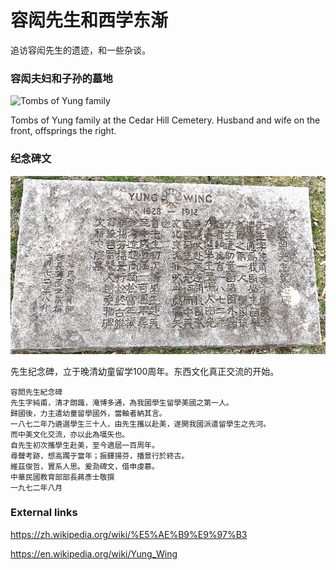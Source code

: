 # 容闳先生和西学东渐

追访容闳先生的遗迹，和一些杂谈。

### 容闳夫妇和子孙的墓地

![Tombs of Yung family](docs/photos/yung_family_group_20240421.jpg)

Tombs of Yung family at the Cedar Hill Cemetery. Husband and wife on the front, offsprings the right.

### 纪念碑文

![100 years memorial](docs/photos/jiang1972.jpg)

先生纪念碑，立于晚清幼童留学100周年。东西文化真正交流的开始。
```
容閎先生紀念碑
先生字純甫，清才朗識，淹博多通，為我國學生留學美國之第一人。
歸國後，力主遣幼童留學國外，當軸者納其言。
一八七二年乃遴選學生三十人，由先生攜以赴美，遂開我國派遣留學生之先河。
而中美文化交流，亦以此為嚆矢也。
自先生初次攜學生赴美，至今適屆一百周年。
尋聲考跡，想高躅于當年；振鐸揚芬，播景行於終古。
維茲俊哲，實系人思。爰泐碑文，借申虔慕。
中華民國教育部部長蔣彥士敬撰
一九七二年八月
```

### External links

https://zh.wikipedia.org/wiki/%E5%AE%B9%E9%97%B3

https://en.wikipedia.org/wiki/Yung_Wing


